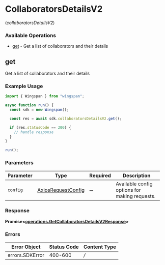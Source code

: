 # CollaboratorsDetailsV2
(*collaboratorsDetailsV2*)

### Available Operations

* [get](#get) - Get a list of collaborators and their details

## get

Get a list of collaborators and their details

### Example Usage

```typescript
import { Wingspan } from "wingspan";

async function run() {
  const sdk = new Wingspan();

  const res = await sdk.collaboratorsDetailsV2.get();

  if (res.statusCode == 200) {
    // handle response
  }
}

run();
```

### Parameters

| Parameter                                                    | Type                                                         | Required                                                     | Description                                                  |
| ------------------------------------------------------------ | ------------------------------------------------------------ | ------------------------------------------------------------ | ------------------------------------------------------------ |
| `config`                                                     | [AxiosRequestConfig](https://axios-http.com/docs/req_config) | :heavy_minus_sign:                                           | Available config options for making requests.                |


### Response

**Promise<[operations.GetCollaboratorsDetailsV2Response](../../sdk/models/operations/getcollaboratorsdetailsv2response.md)>**
### Errors

| Error Object    | Status Code     | Content Type    |
| --------------- | --------------- | --------------- |
| errors.SDKError | 400-600         | */*             |

